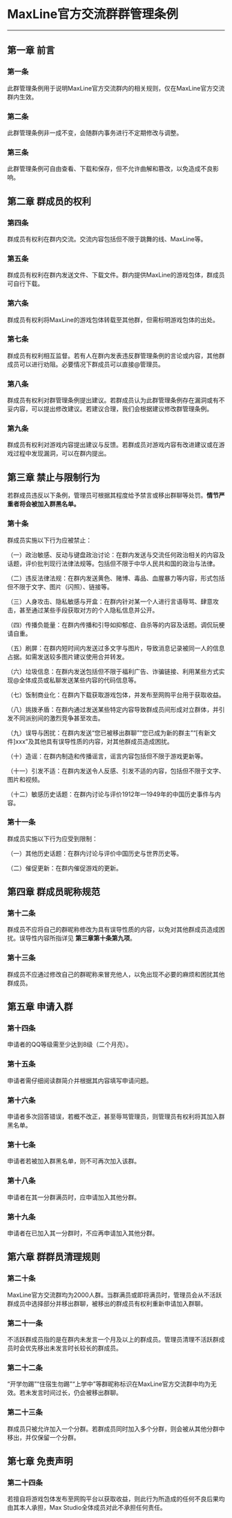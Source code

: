 # MaxLine官方交流群群管理条例
*****
## 第一章 前言
### 第一条
此群管理条例用于说明MaxLine官方交流群内的相关规则，仅在MaxLine官方交流群内生效。
### 第二条
此群管理条例非一成不变，会随群内事务进行不定期修改与调整。
### 第三条
此群管理条例可自由查看、下载和保存，但不允许曲解和篡改，以免造成不良影响。

## 第二章 群成员的权利
### 第四条
群成员有权利在群内交流。交流内容包括但不限于跳舞的线、MaxLine等。
### 第五条
群成员有权利在群内发送文件、下载文件。群内提供MaxLine的游戏包体，群成员可自行下载。
### 第六条
群成员有权利将MaxLine的游戏包体转载至其他群，但需标明游戏包体的出处。
### 第七条
群成员有权利相互监督。若有人在群内发表违反群管理条例的言论或内容，其他群成员可以进行劝阻。必要情况下群成员可以直接@管理员。
### 第八条
群成员有权利对群管理条例提出建议。若群成员认为此群管理条例存在漏洞或有不妥内容，可以提出修改建议。若建议合理，我们会根据建议修改群管理条例。
### 第九条
群成员有权利对游戏内容提出建议与反馈。若群成员对游戏内容有改进建议或在游戏过程中发现漏洞，可以在群内提出。

## 第三章 禁止与限制行为
若群成员违反以下条例，管理员可根据其程度给予禁言或移出群聊等处罚。**情节严重者将会被加入群黑名单。**
### 第十条
群成员实施以下行为应被禁止：

（一）政治敏感、反动与键盘政治讨论：在群内发送与交流任何政治相关的内容及话题，评价批判现行法律法规等。包括但不限于中华人民共和国的政治与法律。

（二）违反法律法规：在群内发送黄色、赌博、毒品、血腥暴力等内容，形式包括但不限于文字、图片（闪照）、链接等。

（三）人身攻击、隐私敏感与开盒：在群内针对某一个人进行言语辱骂、肆意攻击，甚至通过某些手段获取对方的个人隐私信息并公开。

（四）传播负能量：在群内传播和引导如抑郁症、自杀等的内容及话题。调侃玩梗请自重。

（五）刷屏：在群内短时间内发送过多文字与图片，导致消息记录被同一人的信息占据。如需发送较多图片建议使用合并转发。

（六）垃圾信息：在群内发送包括但不限于福利广告、诈骗链接、利用某些方式实现@全体成员或私聊发送某些内容的代码信息等。

（七）饭制商业化：在群内下载获取游戏包体，并发布至网购平台用于获取收益。

（八）挑拨矛盾：在群内通过发送某些特定内容导致群成员间形成对立群体，并引发不同派别间的激烈竞争甚至攻击。

（九）误导与困扰：在群内发送“您已被移出群聊”“您已成为新的群主”“\[有新文件]xxx”及其他具有误导性质的内容，对其他群成员造成困扰。

（十）造谣：在群内制造和传播谣言，谣言内容包括但不限于游戏更新等。

（十一）引发不适：在群内发送令人反感、引发不适的内容，包括但不限于文字、图片和视频。

（十二）敏感历史话题：在群内讨论与评价1912年—1949年的中国历史事件与内容。

### 第十一条
群成员实施以下行为应受到限制：

（一）其他历史话题：在群内讨论与评价中国历史与世界历史等。

（二）催促更新：在群内催促游戏的更新。

## 第四章 群成员昵称规范
### 第十二条
群成员不应将自己的群昵称修改为具有误导性质的内容，以免对其他群成员造成困扰。误导性内容所指详见 **第三章第十条第九项**。
### 第十三条
群成员不应通过修改自己的群昵称来冒充他人，以免出现不必要的麻烦和困扰其他群成员。

## 第五章 申请入群
### 第十四条
申请者的QQ等级需至少达到8级（二个月亮）。
### 第十五条
申请者需仔细阅读群简介并根据其内容填写申请问题。
### 第十六条
申请者多次回答错误，若概不改正，甚至辱骂管理员，则管理员有权利将其加入群黑名单。
### 第十七条
申请者若被加入群黑名单，则不可再次加入该群。
### 第十八条
申请者在其一分群满员时，应申请加入其他分群。
### 第十九条
申请者在已加入其一分群时，不应再申请加入其他分群。

## 第六章 群群员清理规则
### 第二十条
MaxLine官方交流群均为2000人群。当群满员或即将满员时，管理员会从不活跃群成员中选择部分并移出群聊，被移出的群成员有权利重新申请加入群聊。
### 第二十一条
不活跃群成员指的是在群内未发言一个月及以上的群成员。管理员清理不活跃群成员时会优先移出未发言时长较长的群成员。
### 第二十二条
“开学勿踢”“住宿生勿踢”“上学中”等群昵称标识在MaxLine官方交流群中均为无效。若未发言时间过长，仍会被移出群聊。
### 第二十三条
群成员只被允许加入一个分群。若群成员同时加入多个分群，则会被从其他分群中移出，并仅保留一个分群。

## 第七章 免责声明
### 第二十四条
若擅自将游戏包体发布至网购平台以获取收益，则此行为所造成的任何不良后果均由其本人承担，Max Studio全体成员对此不承担任何责任。